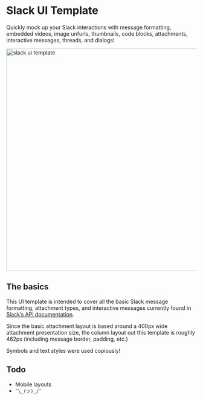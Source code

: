 # Slack UI Template
Quickly mock up your Slack interactions with message formatting, embedded videos, image unfurls, thumbnails, code blocks, attachments, interactive messages, threads, and dialogs!

<img width="588" alt="slack ui template" src="https://cloud.githubusercontent.com/assets/200964/24973100/6a372cbc-1f72-11e7-8a4e-4a3c387acab4.png">

## The basics
This UI template is intended to cover all the basic Slack message formatting, attachment types, and interactive messages currently found in [Slack’s API documentation](https://api.slack.com/docs/attachments).

Since the basic attachment layout is based around a 400px wide attachment presentation size, the column layout out this template is roughly 462px (including message border, padding, etc.)

Symbols and text styles were used copiously!

## Todo
- Mobile layouts
- `¯\_(ツ)_/¯`
